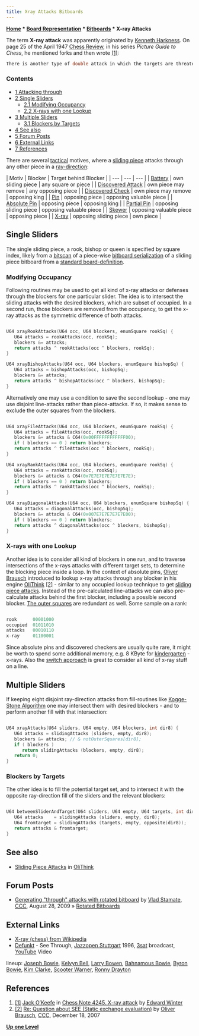 ```yaml
---
title: Xray Attacks Bitboards
---
```

**[Home](Home "Home") \* [Board Representation](Board_Representation "Board Representation") \* [Bitboards](Bitboards "Bitboards") \* X-ray Attacks**


The term **X-ray attack** was apparently originated by [Kenneth Harkness](https://en.wikipedia.org/wiki/Kenneth_Harkness). On page 25 of the April 1947 [Chess Review](https://en.wikipedia.org/wiki/Chess_Review), in his series *Picture Guide to Chess*, he mentioned forks and then wrote <a id="cite-note-1" href="#cite-ref-1">[1]</a>:




```C++
There is another type of double attack in which the targets are threatened in one direction. The attacking piece threatens two units, one behind the other, on the same rank, file or diagonal. This double threat has lacked a good descriptive name. We suggest ‘X-Ray’ attack. 

```

### Contents


* [1 Attacking through](#attacking-through)
* [2 Single Sliders](#single-sliders)
	+ [2.1 Modifying Occupancy](#modifying-occupancy)
	+ [2.2 X-rays with one Lookup](#x-rays-with-one-lookup)
* [3 Multiple Sliders](#multiple-sliders)
	+ [3.1 Blockers by Targets](#blockers-by-targets)
* [4 See also](#see-also)
* [5 Forum Posts](#forum-posts)
* [6 External Links](#external-links)
* [7 References](#references)






There are several [tactical](Tactics "Tactics") motives, where a [sliding piece](Sliding_Pieces "Sliding Pieces") attacks through any other piece in a [ray-direction](Direction "Direction"):





|  Motiv
 |  Blocker
 |  Target behind Blocker
 |
| --- | --- | --- |
| [Battery](Battery "Battery") |  own sliding piece
 |  any square or piece
 |
| [Discovered Attack](Discovered_Attack "Discovered Attack") |  own piece may remove
 |  any opposing piece
 |
| [Discovered Check](Discovered_Check "Discovered Check") |  own piece may remove
 |  opposing king
 |
| [Pin](Pin "Pin") |  opposing piece
 |  opposing valuable piece
 |
| [Absolute Pin](Pin#AbsolutePin "Pin") |  opposing piece
 |  opposing king
 |
| [Partial Pin](Pin#PartialPin "Pin") |  opposing sliding piece
 |  opposing valuable piece
 |
| [Skewer](Skewer "Skewer") |  opposing valuable piece
 |  opposing piece
 |
| [X-ray](X-ray "X-ray") |  opposing sliding piece
 |  own piece
 |


## Single Sliders


The single sliding piece, a rook, bishop or queen is specified by square index, likely from a [bitscan](BitScan "BitScan") of a piece-wise [bitboard serialization](Bitboard_Serialization "Bitboard Serialization") of a sliding piece bitboard from a [standard board-definition](Bitboard_Board-Definition "Bitboard Board-Definition").




### Modifying Occupancy


Following routines may be used to get all kind of x-ray attacks or defenses through the blockers for one particular slider. The idea is to intersect the sliding attacks with the desired blockers, which are subset of occupied. In a second run, those blockers are removed from the occupancy, to get the x-ray attacks as the symmetric difference of both attacks.




```C++

U64 xrayRookAttacks(U64 occ, U64 blockers, enumSquare rookSq) {
   U64 attacks = rookAttacks(occ, rookSq);
   blockers &= attacks;
   return attacks ^ rookAttacks(occ ^ blockers, rookSq);
}

U64 xrayBishopAttacks(U64 occ, U64 blockers, enumSquare bishopSq) {
   U64 attacks = bishopAttacks(occ, bishopSq);
   blockers &= attacks;
   return attacks ^ bishopAttacks(occ ^ blockers, bishopSq);
}

```

Alternatively one may use a condition to save the second lookup - one may use disjoint line-attacks rather than piece-attacks. If so, it makes sense to exclude the outer squares from the blockers.




```C++

U64 xrayFileAttacks(U64 occ, U64 blockers, enumSquare rookSq) {
   U64 attacks = fileAttacks(occ, rookSq);
   blockers &= attacks & C64(0x00FFFFFFFFFFFF00);
   if ( blockers == 0 ) return blockers;
   return attacks ^ fileAttacks(occ ^ blockers, rookSq);
}

U64 xrayRankAttacks(U64 occ, U64 blockers, enumSquare rookSq) {
   U64 attacks = rankAttacks(occ, rookSq);
   blockers &= attacks & C64(0x7E7E7E7E7E7E7E7E);
   if ( blockers == 0 ) return blockers;
   return attacks ^ rankAttacks(occ ^ blockers, rookSq);
}

U64 xrayDiagonalAttacks(U64 occ, U64 blockers, enumSquare bishopSq) {
   U64 attacks = diagonalAttacks(occ, bishopSq);
   blockers &= attacks & C64(0x007E7E7E7E7E7E00);
   if ( blockers == 0 ) return blockers;
   return attacks ^ diagonalAttacks(occ ^ blockers, bishopSq);
}

```





### X-rays with one Lookup


Another idea is to consider all kind of blockers in one run, and to traverse intersections of the x-rays attacks with different target sets, to determine the blocking piece inside a loop. In the context of absolute pins, [Oliver Brausch](Oliver_Brausch "Oliver Brausch") introduced to lookup x-ray attacks through any blocker in his engine [OliThink](OliThink "OliThink") <a id="cite-note-2" href="#cite-ref-2">[2]</a> - similar to any occupied lookup technique to get [sliding piece attacks](Sliding_Piece_Attacks#AttacksbyOccupancyLookup "Sliding Piece Attacks"). Instead of the pre-calculated line-attacks we can also pre-calculate attacks behind the first blocker, including a possible second blocker. [The outer squares](First_Rank_Attacks#TheOuterSquares "First Rank Attacks") are redundant as well. Some sample on a rank:




```C++

rook      00001000
occupied  01011010
attacks   00010110
x-ray     01100001

```

Since absolute pins and discovered checkers are usually quite rare, it might be worth to spend some additional memory, e.g. 8 KByte for [kindergarten](Kindergarten_Bitboards "Kindergarten Bitboards") - x-rays. Also the [switch approach](The_Switch_Approach "The Switch Approach") is great to consider all kind of x-ray stuff on a line.



## Multiple Sliders


If keeping eight disjoint ray-direction attacks from fill-routines like [Kogge-Stone Algorithm](Kogge-Stone_Algorithm "Kogge-Stone Algorithm") one may intersect them with desired blockers - and to perform another fill with that intersection:




```C++

U64 xrayAttacks(U64 sliders, U64 empty, U64 blockers, int dir8) {
   U64 attacks = slidingAttacks (sliders, empty, dir8);
   blockers &= attacks; // & notOuterSquares[dir8];
   if ( blockers )
      return slidingAttacks (blockers, empty, dir8);
   return 0;
}

```

### Blockers by Targets


The other idea is to fill the potential target set, and to intersect it with the opposite ray-direction fill of the sliders and the relevant blockers:




```C++

U64 betweenSliderAndTarget(U64 sliders, U64 empty, U64 targets, int dir8) {
   U64 attacks    = slidingAttacks (sliders, empty, dir8);
   U64 fromtarget = slidingAttacks (targets, empty, opposite(dir8));
   return attacks & fromtarget;
}

```

## See also


* [Sliding Piece Attacks](OliThink#SlidingPieceAttacks "OliThink") in [OliThink](OliThink "OliThink")


## Forum Posts


* [Generating "through" attacks with rotated bitboard](http://www.talkchess.com/forum/viewtopic.php?t=29577) by [Vlad Stamate](Vlad_Stamate "Vlad Stamate"), [CCC](CCC "CCC"), August 28, 2009 » [Rotated Bitboards](Rotated_Bitboards "Rotated Bitboards")


## External Links


* [X-ray (chess) from Wikipedia](https://en.wikipedia.org/wiki/X-ray_(chess))
* [Defunkt](Category:Defunkt "Category:Defunkt") - See Through, [Jazzopen Stuttgart](https://de.wikipedia.org/wiki/Jazzopen_Stuttgart) 1996, [3sat](https://en.wikipedia.org/wiki/3sat) broadcast, [YouTube](https://en.wikipedia.org/wiki/YouTube) Video


 lineup: [Joseph Bowie](Category:Joseph_Bowie "Category:Joseph Bowie"), [Kelvyn Bell](http://www.allmusic.com/artist/kelvyn-bell-mn0001577170/credits), [Larry Bowen](http://www.dfmusicinc.com/news/item.asp?ID=15), [Bahnamous Bowie](http://www.discogs.com/artist/299640-Bahnamous-Bowie), [Byron Bowie](http://www.discogs.com/artist/363770-Byron-Bowie), [Kim Clarke](Category:Kim_Clarke "Category:Kim Clarke"), [Scooter Warner](http://www.allmusic.com/artist/scooter-warner-mn0000645895/credits), [Ronny Drayton](https://en.wikipedia.org/wiki/Ronny_Drayton)
 
## References


1. <a id="cite-ref-1" href="#cite-note-1">[1]</a> [Jack O’Keefe](Jack_O%E2%80%99Keefe "Jack O’Keefe") in [Chess Note 4245. X-ray attack](http://www.chesshistory.com/winter/winter20.html#4245._X-ray_attack_C.N._4231) by [Edward Winter](https://en.wikipedia.org/wiki/Edward_Winter_%28chess_historian%29)
2. <a id="cite-ref-2" href="#cite-note-2">[2]</a> [Re: Question about SEE (Static exchange evaluation)](http://www.talkchess.com/forum/viewtopic.php?topic_view=threads&p=166649&t=18750) by [Oliver Brausch](Oliver_Brausch "Oliver Brausch"), [CCC](CCC "CCC"), December 18, 2007

**[Up one Level](Bitboards "Bitboards")**







 
